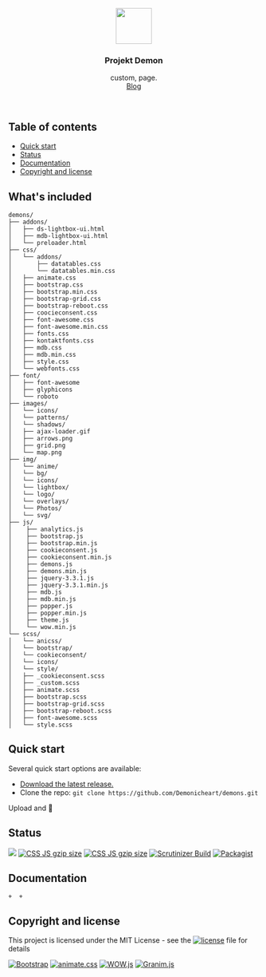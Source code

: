 <p align="center">
  <a href="https://demonicheart.github.io/demons/">
    <img src="https://cdn.jsdelivr.net/gh/demonicheart/demons@1/img/icons/android-chrome-72x72.png" alt="" width=72 height=72>
  </a>

  <h3 align="center">Projekt Demon</h3>

  <p align="center">
    custom, page.
    <br>
    <a href="https://demonicheart.github.io/demons/">Blog</a>
  </p>
</p>

<br>

## Table of contents

- [Quick start](#quick-start)
- [Status](#status)
- [Documentation](#documentation)
- [Copyright and license](#copyright-and-license)


## What's included


```
demons/
├── addons/
│   ├── ds-lightbox-ui.html
│   ├── mdb-lightbox-ui.html
│   └── preloader.html
├── css/
│   └── addons/
│       ├── datatables.css
│       └── datatables.min.css
│   ├── animate.css
│   ├── bootstrap.css
│   ├── bootstrap.min.css
│   ├── bootstrap-grid.css
│   ├── bootstrap-reboot.css
│   ├── coocieconsent.css
│   ├── font-awesome.css
│   ├── font-awesome.min.css
│   ├── fonts.css
│   ├── kontaktfonts.css
│   ├── mdb.css
│   ├── mdb.min.css
│   ├── style.css
│   └── webfonts.css
├── font/
│   ├── font-awesome
│   ├── glyphicons
│   └── roboto
├── images/
│   └── icons/
│   └── patterns/
│   └── shadows/
│   ├── ajax-loader.gif
│   ├── arrows.png
│   ├── grid.png
│   └── map.png
├── img/
│   └── anime/
│   └── bg/
│   └── icons/
│   └── lightbox/
│   └── logo/
│   └── overlays/
│   └── Photos/
│   └── svg/
├── js/
│    ├── analytics.js
│    ├── bootstrap.js
│    ├── bootstrap.min.js
│    ├── cookieconsent.js
│    ├── cookieconsent.min.js
│    ├── demons.js
│    ├── demons.min.js
│    ├── jquery-3.3.1.js
│    ├── jquery-3.3.1.min.js
│    ├── mdb.js
│    ├── mdb.min.js
│    ├── popper.js
│    ├── popper.min.js
│    ├── theme.js
│    └── wow.min.js
└── scss/
│   └── anicss/
│   └── bootstrap/
│   └── cookieconsent/
│   └── icons/
│   └── style/
│   ├── _cookieconsent.scss
│   ├── _custom.scss
│   ├── animate.scss
│   ├── bootstrap.scss
│   ├── bootstrap-grid.scss
│   ├── bootstrap-reboot.scss
│   ├── font-awesome.scss
│   └── style.scss
```

## Quick start

Several quick start options are available:

- [Download the latest release.](https://github.com/Demonicheart/demons/archive/master.zip)
- Clone the repo: `git clone https://github.com/Demonicheart/demons.git`

 Upload and 🌟


## Status

[![](https://data.jsdelivr.com/v1/package/gh/demonicheart/demons/badge?style=rounded)](https://www.jsdelivr.com/package/gh/demonicheart/demons)
[![CSS JS gzip size](https://img.shields.io/badge/gzip-size-blue.svg)](https://github.com/Demonicheart/demons)
[![CSS JS gzip size](https://img.shields.io/badge/min-size-orange.svg)](https://github.com/Demonicheart/demons)
[![Scrutinizer Build](https://img.shields.io/badge/Build-35%25%20--%20UP-green.svg)](https://github.com/Demonicheart/demons)
[![Packagist](https://img.shields.io/packagist/l/doctrine/orm.svg)](https://github.com/Demonicheart/demons/blob/master/LICENSE)


## Documentation

```
+  +
```

## Copyright and license

This project is licensed under the MIT License - see the [![license](https://img.shields.io/packagist/l/doctrine/orm.svg)](LICENSE) file for details

[![Bootstrap](https://img.shields.io/badge/Bootstrap-4-blue.svg)](https://getbootstrap.com/)
[![animate.css](https://img.shields.io/badge/Animate-.css-orange.svg)](https://daneden.github.io/animate.css/)
[![WOW.js](https://img.shields.io/badge/WOW-.js-orange.svg)](https://github.com/matthieua/WOW)
[![Granim.js](https://img.shields.io/badge/Granim-.js-orange.svg)](https://github.com/sarcadass/granim.js)
